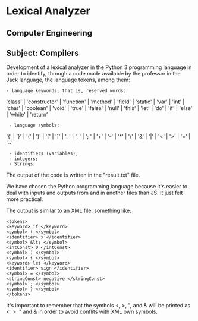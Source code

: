 # Lexical Analyzer 

## Computer Engineering
## Subject: Compilers 

Development of a lexical analyzer in the Python 3 programming language in order to identify, through a code made available by the professor in the Jack language, the language tokens, among them:
    
    - language keywords, that is, reserved words:

'class' | 'constructor' | 'function' |
'method' | 'field' | 'static' | 'var' | 'int' |
'char' | 'boolean' | 'void' | 'true' | 'false' |
'null' | 'this' | 'let' | 'do' | 'if' | 'else' |
'while' | 'return’

     - language symbols:

'{' | '}' | '(' | ')' | '[' | ']' | '. ' | ', ' | '; ' | '+' | '-' | '*' |
'/' | '&' | '|' | '<' | '>' | '=' | '~'

     - identifiers (variables);
     - integers;
     - Strings;

The output of the code is written in the "result.txt" file.

We have chosen the Python programming language because it's easier to deal with inputs and outputs from and in another files than JS. It just felt more practical.

The output is similar to an XML file, something like:
```
<tokens>
<keyword> if </keyword>
<symbol> ( </symbol>
<identifier> x </identifier>
<symbol> &lt; </symbol>
<intConst> 0 </intConst>
<symbol> ) </symbol>
<symbol> { </symbol>
<keyword> let </keyword>
<identifier> sign </identifier>
<symbol> = </symbol>
<stringConst> negative </stringConst>
<symbol> ; </symbol>
<symbol> } </symbol>
</tokens>
```

It's important to remember that the symbols <, >, ", and & will be printed as &lt;  &gt;  &quot; and &amp; in order to avoid conflits with XML own symbols. 
